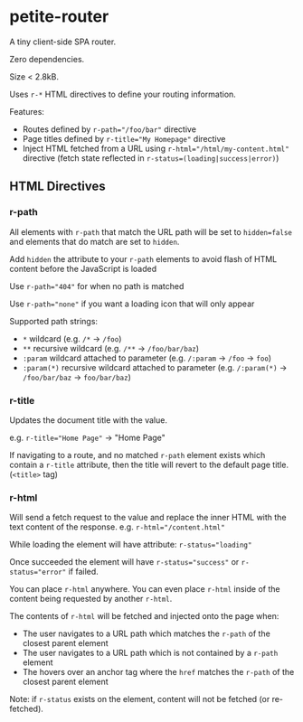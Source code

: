 # petite-router

A tiny client-side SPA router.

Zero dependencies.

Size < 2.8kB.

Uses `r-*` HTML directives to define your routing information.

Features:
- Routes defined by `r-path="/foo/bar"` directive
- Page titles defined by `r-title="My Homepage"` directive
- Inject HTML fetched from a URL using `r-html="/html/my-content.html"` directive (fetch state reflected in `r-status=(loading|success|error)`)

## HTML Directives

### r-path

All elements with `r-path` that match the URL path will be set to `hidden=false` and elements that do match are set to `hidden`.

Add `hidden` the attribute to your `r-path` elements to avoid flash of HTML content before the JavaScript is loaded

Use `r-path="404"` for when no path is matched

Use `r-path="none"` if you want a loading icon that will only appear

Supported path strings:
- `*` wildcard  (e.g. `/*` -> `/foo`)
- `**` recursive wildcard (e.g. `/**` -> `/foo/bar/baz`)
- `:param` wildcard attached to parameter (e.g. `/:param` -> `/foo` -> `foo`)
- `:param(*)` recursive wildcard attached to parameter (e.g. `/:param(*)` -> `/foo/bar/baz` -> `foo/bar/baz`)

### r-title

Updates the document title with the value.

e.g. `r-title="Home Page"` -> "Home Page"

If navigating to a route, and no matched `r-path` element exists which contain a `r-title` attribute,
then the title will revert to the default page title. (`<title>` tag)

### r-html

Will send a fetch request to the value and replace the inner HTML with the text content of the response. e.g. `r-html="/content.html"`

While loading the element will have attribute: `r-status="loading"`

Once succeeded the element will have `r-status="success"` or `r-status="error"` if failed.

You can place `r-html` anywhere. You can even place `r-html` inside of the content being requested
by another `r-html`.

The contents of `r-html` will be fetched and injected onto the page when:
- The user navigates to a URL path which matches the `r-path` of the closest parent element
- The user navigates to a URL path which is not contained by a `r-path` element
- The hovers over an anchor tag where the `href` matches the `r-path` of the closest parent element

Note: if `r-status` exists on the element, content will not be fetched (or re-fetched).